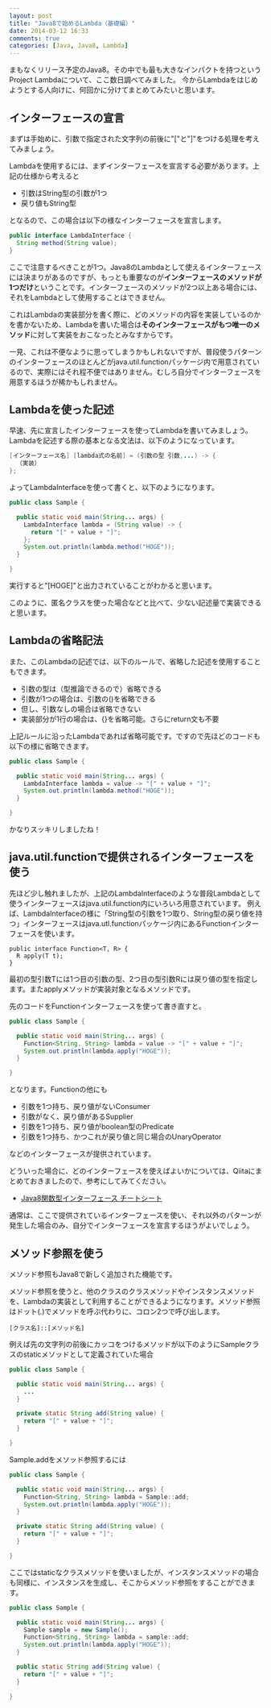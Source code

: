 ```yaml
---
layout: post
title: "Java8で始めるLambda（基礎編）"
date: 2014-03-12 16:33
comments: true
categories: [Java, Java8, Lambda]
---
```


まもなくリリース予定のJava8。その中でも最も大きなインパクトを持つというProject Lambdaについて、ここ数日調べてみました。
今からLambdaをはじめようとする人向けに、何回かに分けてまとめてみたいと思います。

## インターフェースの宣言

まずは手始めに、引数で指定された文字列の前後に"["と"]"をつける処理を考えてみましょう。

Lambdaを使用するには、まずインターフェースを宣言する必要があります。上記の仕様から考えると

 - 引数はString型の引数が1つ
 - 戻り値もString型

となるので、この場合は以下の様なインターフェースを宣言します。

``` java LambdaInterface.class
public interface LambdaInterface {
  String method(String value);
}
```

ここで注意するべきことが1つ。Java8のLambdaとして使えるインターフェースには決まりがあるのですが、もっとも重要なのが**インターフェースのメソッドが1つだけ**ということです。インターフェースのメソッドが2つ以上ある場合には、それをLambdaとして使用することはできません。

これはLambdaの実装部分を書く際に、どのメソッドの内容を実装しているのかを書かないため、Lambdaを書いた場合は**そのインターフェースがもつ唯一のメソッド**に対して実装をおこなったとみなすからです。

一見、これは不便なように思ってしまうかもしれないですが、普段使うパターンのインターフェースのほとんどがjava.util.functionパッケージ内で用意されているので、実際にはそれ程不便ではありません。むしろ自分でインターフェースを用意するほうが稀かもしれません。

## Lambdaを使った記述

早速、先に宣言したインターフェースを使ってLambdaを書いてみましょう。Lambdaを記述する際の基本となる文法は、以下のようになっています。

``` java
[インターフェース名] [lambda式の名前] = (引数の型 引数,...) -> {
  （実装）
};
```

よってLambdaInterfaceを使って書くと、以下のようになります。

``` java Sample.class
public class Sample {

  public static void main(String... args) {
    LambdaInterface lambda = (String value) -> {
      return "[" + value + "]";
    };
    System.out.println(lambda.method("HOGE"));
  }

}
```
実行すると"[HOGE]"と出力されていることがわかると思います。

このように、匿名クラスを使った場合などと比べて、少ない記述量で実装できると思います。

## Lambdaの省略記法

また、このLambdaの記述では、以下のルールで、省略した記述を使用することもできます。

 - 引数の型は（型推論できるので）省略できる
 - 引数が1つの場合は、引数の()を省略できる
 - 但し、引数なしの場合は省略できない
 - 実装部分が1行の場合は、{}を省略可能。さらにreturn文も不要

上記ルールに沿ったLambdaであれば省略可能です。ですので先ほどのコードも以下の様に省略できます。

``` java Sample.class
public class Sample {

  public static void main(String... args) {
    LambdaInterface lambda = value -> "[" + value + "]";
    System.out.println(lambda.method("HOGE"));
  }

}
```

かなりスッキリしましたね！

## java.util.functionで提供されるインターフェースを使う

先ほど少し触れましたが、上記のLambdaInterfaceのような普段Lambdaとして使うインターフェースはjava.util.function内にいろいろ用意されています。
例えば、LambdaInterfaceの様に「String型の引数を1つ取り、String型の戻り値を持つ」インターフェースはjava.utl.functionパッケージ内にあるFunctionインターフェースを使います。

```
public interface Function<T, R> {
  R apply(T t);
}
```

最初の型引数Tには1つ目の引数の型、2つ目の型引数Rには戻り値の型を指定します。またapplyメソッドが実装対象となるメソッドです。

先のコードをFunctionインターフェースを使って書き直すと。

``` java Sample.class
public class Sample {

  public static void main(String... args) {
    Function<String, String> lambda = value -> "[" + value + "]";
    System.out.println(lambda.apply("HOGE"));
  }

}
```

となります。Functionの他にも

 - 引数を1つ持ち、戻り値がないConsumer
 - 引数がなく、戻り値があるSupplier
 - 引数を1つ持ち、戻り値がboolean型のPredicate
 - 引数を1つ持ち、かつこれが戻り値と同じ場合のUnaryOperator

などのインターフェースが提供されています。

どういった場合に、どのインターフェースを使えばよいかについては、Qiitaにまとめておきましたので、参考にしてみてください。

 - [Java8関数型インターフェース チートシート](http://qiita.com/zephiransas/items/3b03af4f9044df3182d0)

通常は、ここで提供されているインターフェースを使い、それ以外のパターンが発生した場合のみ、自分でインターフェースを宣言するほうがよいでしょう。

## メソッド参照を使う
メソッド参照もJava8で新しく追加された機能です。

メソッド参照を使うと、他のクラスのクラスメソッドやインスタンスメソッドを、Lambdaの実装として利用することができるようになります。メソッド参照はドット(.)でメソッドを呼ぶ代わりに、コロン2つで呼び出します。

```
[クラス名]::[メソッド名]
```

例えば先の文字列の前後にカッコをつけるメソッドが以下のようにSampleクラスのstaticメソッドとして定義されていた場合

``` java Sample.class
public class Sample {

  public static void main(String... args) {
    ...
  }

  private static String add(String value) {
    return "[" + value + "]";
  }

}
```

Sample.addをメソッド参照するには

``` java Sample.class
public class Sample {

  public static void main(String... args) {
    Function<String, String> lambda = Sample::add;
    System.out.println(lambda.apply("HOGE"));
  }

  private static String add(String value) {
    return "[" + value + "]";
  }

}
```

ここではstaticなクラスメソッドを使いましたが、インスタンスメソッドの場合も同様に、インスタンスを生成し、そこからメソッド参照をすることができます。

``` java Sample.class
public class Sample {

  public static void main(String... args) {
    Sample sample = new Sample();
    Function<String, String> lambda = sample::add;
    System.out.println(lambda.apply("HOGE"));
  }

  public static String add(String value) {
    return "[" + value + "]";
  }

}
```
